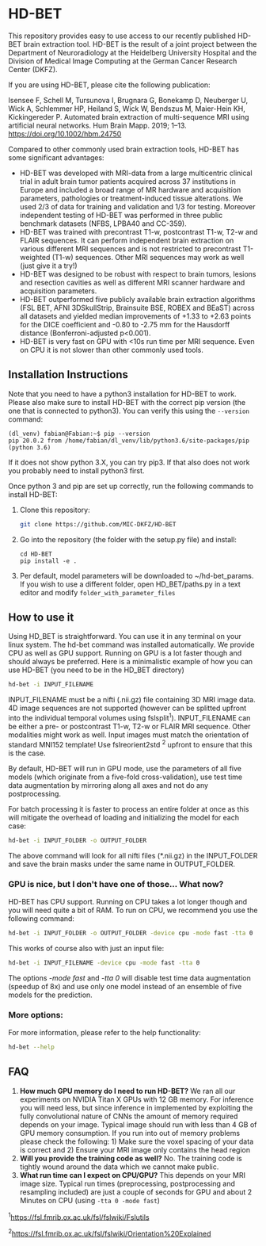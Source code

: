 # HD-BET

This repository provides easy to use access to our recently published HD-BET brain extraction tool. HD-BET is the result
of a joint project between the Department of Neuroradiology at the Heidelberg University Hospital and the
Division of Medical Image Computing at the German Cancer Research Center (DKFZ).

If you are using HD-BET, please cite the following publication:

Isensee F, Schell M, Tursunova I, Brugnara G, Bonekamp D, Neuberger U, Wick A, Schlemmer HP, Heiland S, Wick W,
Bendszus M, Maier-Hein KH, Kickingereder P. Automated brain extraction of multi-sequence MRI using artificial neural
networks. Hum Brain Mapp. 2019; 1–13. https://doi.org/10.1002/hbm.24750

Compared to other commonly used brain extraction tools, HD-BET has some significant advantages:
- HD-BET was developed with MRI-data from a large multicentric clinical trial in adult brain tumor patients acquired
across 37 institutions in Europe and included a broad range of MR hardware and acquisition parameters, pathologies
or treatment-induced tissue alterations. We used 2/3 of data for training and validation and 1/3 for testing.
Moreover independent testing of HD-BET was performed in three public benchmark datasets (NFBS, LPBA40 and CC-359).
- HD-BET was trained with precontrast T1-w, postcontrast T1-w, T2-w and FLAIR sequences. It can perform independent
brain extraction on various different MRI sequences and is not restricted to precontrast T1-weighted (T1-w) sequences.
 Other MRI sequences may work as well (just give it a try!)
- HD-BET was designed to be robust with respect to brain tumors, lesions and resection cavities as well as different
MRI scanner hardware and acquisition parameters.
- HD-BET outperformed five publicly available brain extraction algorithms (FSL BET, AFNI 3DSkullStrip, Brainsuite BSE,
ROBEX and BEaST) across all datasets and yielded median improvements of +1.33 to +2.63 points for the DICE
coefficient and -0.80 to -2.75 mm for the Hausdorff distance (Bonferroni-adjusted p<0.001).
- HD-BET is very fast on GPU with <10s run time per MRI sequence. Even on CPU it is not slower than other commonly
used tools.

## Installation Instructions
Note that you need to have a python3 installation for HD-BET to work. Please also make sure to install HD-BET with the
correct pip version (the one that is connected to python3). You can verify this using the `--version` command:

```
(dl_venv) fabian@Fabian:~$ pip --version
pip 20.0.2 from /home/fabian/dl_venv/lib/python3.6/site-packages/pip (python 3.6)
```

If it does not show python 3.X, you can try pip3. If that also does not work you probably need to install python3 first.

Once python 3 and pip are set up correctly, run the following commands to install HD-BET:
1) Clone this repository:
    ```bash
    git clone https://github.com/MIC-DKFZ/HD-BET
    ```
2) Go into the repository (the folder with the setup.py file) and install:
    ```
    cd HD-BET
    pip install -e .
    ```
3) Per default, model parameters will be downloaded to ~/hd-bet_params. If you wish to use a different folder, open
HD_BET/paths.py in a text editor and modify ```folder_with_parameter_files```


## How to use it

Using HD_BET is straightforward. You can use it in any terminal on your linux system. The hd-bet command was installed
automatically. We provide CPU as well as GPU support. Running on GPU is a lot faster though
and should always be preferred. Here is a minimalistic example of how you can use HD-BET (you need to be in the HD_BET
directory)

```bash
hd-bet -i INPUT_FILENAME
```

INPUT_FILENAME must be a nifti (.nii.gz) file containing 3D MRI image data. 4D image sequences are not supported
(however can be splitted upfront into the individual temporal volumes using fslsplit<sup>1</sup>).
INPUT_FILENAME can be either a pre- or postcontrast T1-w, T2-w or FLAIR MRI sequence. Other modalities might work as well.
Input images must match the orientation of standard MNI152 template! Use fslreorient2std <sup>2</sup> upfront to ensure
that this is the case.

By default, HD-BET will run in GPU mode, use the parameters of all five models (which originate from a five-fold
cross-validation), use test time data augmentation by mirroring along all axes and not do any postprocessing.

For batch processing it is faster to process an entire folder at once as this will mitigate the overhead of loading
and initializing the model for each case:

```bash
hd-bet -i INPUT_FOLDER -o OUTPUT_FOLDER
```

The above command will look for all nifti files (*.nii.gz) in the INPUT_FOLDER and save the brain masks under the same name
in OUTPUT_FOLDER.

### GPU is nice, but I don't have one of those... What now?

HD-BET has CPU support. Running on CPU takes a lot longer though and you will need quite a bit of RAM. To run on CPU,
we recommend you use the following command:

```bash
hd-bet -i INPUT_FOLDER -o OUTPUT_FOLDER -device cpu -mode fast -tta 0
```
This works of course also with just an input file:

```bash
hd-bet -i INPUT_FILENAME -device cpu -mode fast -tta 0
```

The options *-mode fast* and *-tta 0* will disable test time data augmentation (speedup of 8x) and use only one model instead of an ensemble of five models
for the prediction.

### More options:
For more information, please refer to the help functionality:

```bash
hd-bet --help
```

## FAQ

1) **How much GPU memory do I need to run HD-BET?**
We ran all our experiments on NVIDIA Titan X GPUs with 12 GB memory. For inference you will need less, but since
inference in implemented by exploiting the fully convolutional nature of CNNs the amount of memory required depends on
your image. Typical image should run with less than 4 GB of GPU memory consumption. If you run into out of memory
problems please check the following: 1) Make sure the voxel spacing of your data is correct and 2) Ensure your MRI
image only contains the head region
2) **Will you provide the training code as well?**
No. The training code is tightly wound around the data which we cannot make public.
3) **What run time can I expect on CPU/GPU?**
This depends on your MRI image size. Typical run times (preprocessing, postprocessing and resampling included) are just
 a couple of seconds for GPU and about 2 Minutes on CPU (using ```-tta 0 -mode fast```)


<sup>1</sup>https://fsl.fmrib.ox.ac.uk/fsl/fslwiki/Fslutils

<sup>2</sup>https://fsl.fmrib.ox.ac.uk/fsl/fslwiki/Orientation%20Explained
